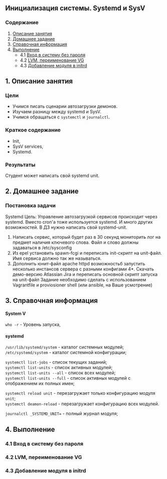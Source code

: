 ## Инициализация системы. Systemd и SysV
### Содержание
1. [Описание занятия](#description)  
2. [Домашнее задание](#homework)  
3. [Справочная информация](#info)  
4. [Выполнение](#exec)  
    - 4.1 [Вход в систему без пароля](#nopass)  
    - 4.2 [LVM, переименование VG](#lvm)
    - 4.3 [Добавление модуля в initrd](#initrd)   

## 1. Описание занятия <a name="description"></a>
### Цели
- Учимся писать сценарии автозагрузки демонов.  
- Изучаем разницу между systemd и SysV.  
- Учимся обращаться с `systemctl` и `journalctl`.  

### Краткое содержание    
- Init,  
- SysV services,  
- Systemd.   

### Результаты  
Студент может написать свой systemd unit.

## 2. Домашнее задание  <a name="homework"></a>
### Постановка задачи 
Systemd
Цель: Управление автозагрузкой сервисов происходит через systemd. Вместо cron'а тоже используется systemd. И много других возможностей. В ДЗ нужно написать свой systemd-unit.
1. Написать сервис, который будет раз в 30 секунд мониторить лог на предмет наличия ключевого слова. Файл и слово должны задаваться в /etc/sysconfig
2. Из epel установить spawn-fcgi и переписать init-скрипт на unit-файл. Имя сервиса должно так же называться.
3. Дополнить юнит-файл apache httpd возможностьб запустить несколько инстансов сервера с разными конфигами
4*. Скачать демо-версию Atlassian Jira и переписать основной скрипт запуска на unit-файл
Задание необходимо сделать с использованием Vagrantfile и proviosioner shell (или ansible, на Ваше усмотрение) 

## 3. Справочная информация <a name="info"></a>  
#### System V

`who -r` - Уровень запуска,  


#### systemd

`/usr/lib/systemd/system` - каталог системных модулей;  
`/etc/systemd/system` - каталог системной конфигурации;  

`systemctl list-jobs` - список текущих заданий;  
`systemctl list-units` - список активных модулей;  
`systemctl list-units --all` - список всех модулей;  
`systemctl list-units --full` - список активных модулей с отображением их полных имен;  

`systemctl reload unit` - перезагружает только конфигурацию модуля `unit`;  
`systemctl deamon-reload` - перезагружает конфигурацию всех модулей.  

`journalctl _SYSTEMD_UNIT=` - полный журнал модуля;  

## 4. Выполнение <a name="exec"></a>  

### 4.1 Вход в систему без пароля  <a name="nopass"></a>  


### 4.2 LVM, переименование VG  <a name="lvm"></a>  


### 4.3 Добавление модуля в initrd  <a name="initrd"></a>  

